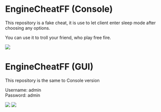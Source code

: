 <h1>EngineCheatFF (Console)</h1>
<p>This repository is a fake cheat, it is use to let client enter sleep mode after choosing any options.</p>
<p>You can use it to troll your friend, who play free fire.</p>
<image src="https://github.com/nanibrah/C-sharp/blob/main/previewpicture/EngineCheatFF%20(Console).png">

<h1>EngineCheatFF (GUI)</h1>
<p>This repository is the same to Console version</p>
<p>Username: admin <br>Password: admin</p>
<image src="https://github.com/nanibrah/C-sharp/blob/main/previewpicture/EngineCheatFF%20(GUI%20-%20%231).png">
<image src="https://github.com/nanibrah/C-sharp/blob/main/previewpicture/EngineCheatFF%20(GUI%20-%20%232).png">
